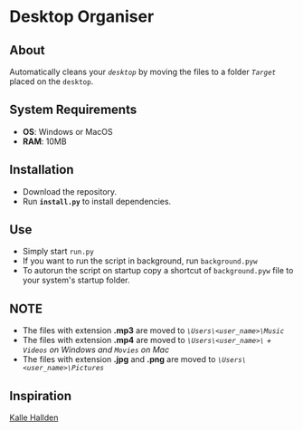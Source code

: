 # Desktop Organiser


## About
Automatically cleans your *`desktop`* by moving the files to a folder *`Target`* placed on the `desktop`.


## System Requirements
* **OS**: Windows or MacOS
* **RAM**: 10MB


## Installation
* Download the repository.
* Run **`install.py`** to install dependencies.


## Use
* Simply start `run.py`
* If you want to run the script in background, run `background.pyw`
* To autorun the script on startup copy a shortcut of `background.pyw` file to your system's startup folder.


## NOTE
* The files with extension **.mp3** are moved to *`\Users\<user_name>\Music`*
* The files with extension **.mp4** are moved to *`\Users\<user_name>\` + `Videos` on Windows and `Movies` on Mac*
* The files with extension **.jpg** and **.png** are moved to *`\Users\<user_name>\Pictures`*

## Inspiration
[Kalle Hallden](https://github.com/KalleHallden)

